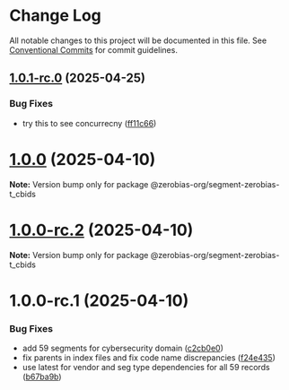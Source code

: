 # Change Log

All notable changes to this project will be documented in this file.
See [Conventional Commits](https://conventionalcommits.org) for commit guidelines.

## [1.0.1-rc.0](https://github.com/zerobias-org/segment/compare/@zerobias-org/segment-zerobias-t_cbids@1.0.0...@zerobias-org/segment-zerobias-t_cbids@1.0.1-rc.0) (2025-04-25)


### Bug Fixes

* try this to see concurrecny ([ff11c66](https://github.com/zerobias-org/segment/commit/ff11c66d67cb9f185098fd640d4139178d29ae22))





# [1.0.0](https://github.com/zerobias-org/segment/compare/@zerobias-org/segment-zerobias-t_cbids@1.0.0-rc.2...@zerobias-org/segment-zerobias-t_cbids@1.0.0) (2025-04-10)

**Note:** Version bump only for package @zerobias-org/segment-zerobias-t_cbids





# [1.0.0-rc.2](https://github.com/zerobias-org/segment/compare/@zerobias-org/segment-zerobias-t_cbids@1.0.0-rc.1...@zerobias-org/segment-zerobias-t_cbids@1.0.0-rc.2) (2025-04-10)

**Note:** Version bump only for package @zerobias-org/segment-zerobias-t_cbids





# 1.0.0-rc.1 (2025-04-10)


### Bug Fixes

* add 59 segments for cybersecurity domain ([c2cb0e0](https://github.com/zerobias-org/segment/commit/c2cb0e0c1f1eabb51d7f5a6ae6db98c1516fcdbe))
* fix parents in index files and fix code name discrepancies ([f24e435](https://github.com/zerobias-org/segment/commit/f24e4352453caaa05074cc6bb66ee8ed21a4f11d))
* use latest for vendor and seg type dependencies for all 59 records ([b67ba9b](https://github.com/zerobias-org/segment/commit/b67ba9bed7a90fad3b084161ebc603b5b35214b8))
